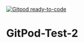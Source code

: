 [![Gitpod ready-to-code](https://img.shields.io/badge/Gitpod-ready--to--code-blue?logo=gitpod)](https://gitpod.io/#https://github.com/Mr-Coxall/GitPod-Test-2)

# GitPod-Test-2